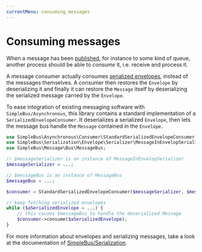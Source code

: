 ```yaml
---
currentMenu: consuming_messages
---
```


# Consuming messages

When a message has been [published](publish.md), for instance to some kind of queue, another process should be able to
*consume* it, i.e. receive and process it.

A message consumer actually consumes [serialized envelopes](http://simplebus.github.io/Serialization/), instead of the
messages themselves. A consumer then restores the `Envelope` by deserializing it and finally it can restore the
`Message` itself by deserializing the serialized message carried by the `Envelope`.

To ease integration of existing messaging software with `SimpleBus/Asynchronous`, this library contains a standard
implementation of a `SerializedEnvelopeConsumer`. It deserializes a serialized `Envelope`, then lets the message bus
handle the `Message` contained in the `Envelope`.

```php
use SimpleBus\Asynchronous\Consumer\StandardSerializedEnvelopeConsumer;
use SimpleBus\Serialization\Envelope\Serializer\MessageInEnvelopSerializer;
use SimpleBus\Message\Bus\MessageBus;

// $messageSerializer is an instance of MessageInEnvelopSerializer
$messageSerializer = ...;

// $messageBus is an instance of MessageBus
$messageBus = ...;

$consumer = StandardSerializedEnvelopeConsumer($messageSerializer, $messageBus);

// keep fetching serialized envelopes
while ($aSerializedEnvelope = ...) {
    // this causes $messageBus to handle the deserialized Message
    $consumer->consume($aSerializedEnvelope);
}
```

For more information about envelopes and serializing messages, take a look at the documentation of [SimpleBus/Serialization](http://simplebus.github.io/Serialization/).